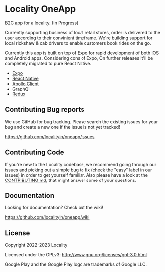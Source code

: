 # Locality OneApp

B2C app for a locality. (In Progress)

Currently supporting business of local retail stores, order is delivered to the user according to their convinient timeframe. We're building support for local rickshaw & cab drivers to enable customers book rides on the go.

Currently this app is built on top of [Expo](https://expo.dev/) for rapid development of both iOS and Android apps. Considering cons of Expo, On further releases it'll be completely migrated to pure React Native.

- [Expo](https://expo.dev/)
- [React Native](https://reactnative.dev/)
- [Apollo Client](https://www.apollographql.com/docs/react/)
- [GraphQl](https://graphql.org/)
- [Redux](https://react-redux.js.org/)

## Contributing Bug reports

We use GitHub for bug tracking. Please search the existing issues for your bug and create a new one if the issue is not yet tracked!

https://github.com/localityin/oneapp/issues

<!-- ## Joining the Beta

Want to live life on the bleeding edge and help out with testing?
You can subscribe to Locality Android Beta releases here:
https://play.google.com/apps/testing/com.teamlocality.app

If you're interested in a life of peace and tranquility, stick with the standard releases. -->

## Contributing Code

If you're new to the Locality codebase, we recommend going through our issues and picking out a simple bug to fix (check the "easy" label in our issues) in order to get yourself familiar. Also please have a look at the [CONTRIBUTING.md](https://github.com/localityin/docs/main/master/CONTRIBUTING.md), that might answer some of your questions.

<!-- # Help

## Support
For troubleshooting and questions, please visit our support center!
https://support.getlocality.in/ -->

## Documentation

Looking for documentation? Check out the wiki!

https://github.com/localityin/oneapp/wiki

## License

Copyright 2022-2023 Locality

Licensed under the GPLv3: http://www.gnu.org/licenses/gpl-3.0.html

Google Play and the Google Play logo are trademarks of Google LLC.
